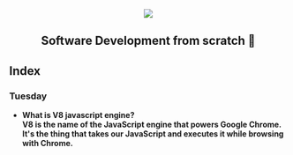 <div align="center">
  <img src="https://uploads-ssl.webflow.com/5eb2f56932c3562feab232e3/5f73550d00249e7e96c9f3de_Logo.png">
</div>
<h2 align="center">Software Development from scratch 🤖</h2>

## Index
### Tuesday

* <b>What is V8 javascript engine?<b> <br> V8 is the name of the JavaScript engine that powers Google Chrome. It's the thing that takes our JavaScript and executes it while browsing with Chrome.
<!-- 
- [Week 7️⃣ - Challenges](challenges/week7) -->
